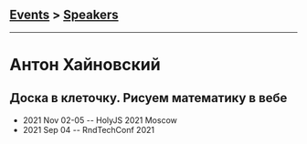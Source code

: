 ## [Events](../README.md) > [Speakers](../speakers.md)
---

# Антон Хайновский

## Доска в клеточку. Рисуем математику в вебе
- 2021 Nov 02-05 -- HolyJS 2021 Moscow    
- 2021 Sep 04 -- RndTechConf 2021    
